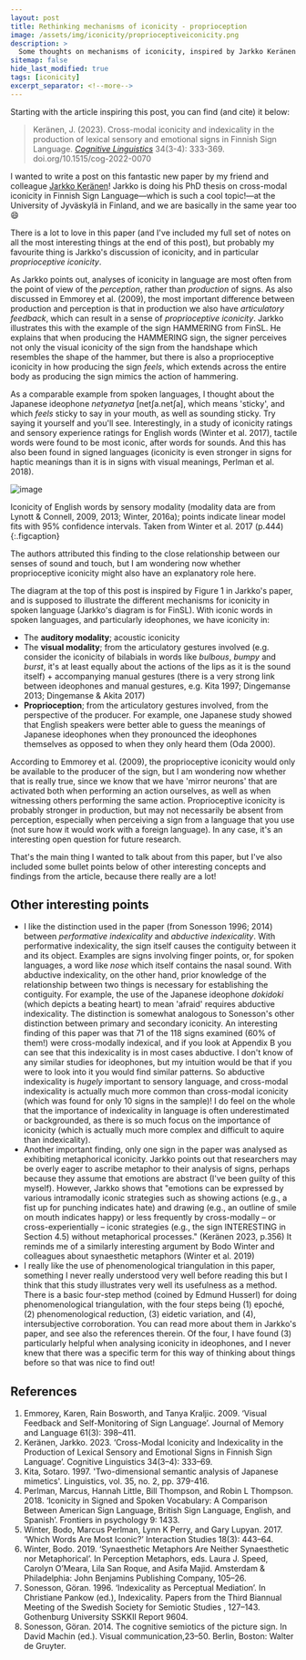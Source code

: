 ```yaml
---
layout: post
title: Rethinking mechanisms of iconicity - proprioception
image: /assets/img/iconicity/proprioceptiveiconicity.png
description: >
  Some thoughts on mechanisms of iconicity, inspired by Jarkko Keränen's excellent recent article in Cognitive Linguistics!
sitemap: false
hide_last_modified: true
tags: [iconicity]
excerpt_separator: <!--more-->
---
```


Starting with the article inspiring this post, you can find (and cite) it below:

 > Keränen, J. (2023). Cross-modal iconicity and indexicality in the production of lexical sensory and emotional signs in Finnish Sign Language. [*Cognitive Linguistics*](https://doi.org/10.1515/cog-2022-0070) 34(3-4): 333-369. doi.org/10.1515/cog-2022-0070

<!--more-->

I wanted to write a post on this fantastic new paper by my friend and colleague [Jarkko Keränen](https://www.jyu.fi/en/people/jarkko-keranen)! Jarkko is doing his PhD thesis on cross-modal iconicity in Finnish Sign Language—which is such a cool topic!—at the University of Jyväskylä in Finland, and we are basically in the same year too 😄

There is a lot to love in this paper (and I've included my full set of notes on all the most interesting things at the end of this post), but probably my favourite thing is Jarkko's discussion of iconicity, and in particular *proprioceptive iconicity*. 

As Jarkko points out, analyses of iconicity in language are most often from the point of view of the *perception*, rather than *production* of signs. As also discussed in Emmorey et al. (2009), the most important difference between production and perception is that in production we also have *articulatory feedback*, which can result in a sense of *proprioceptive iconicity*. Jarkko illustrates this with the example of the sign HAMMERING from FinSL. He explains that when producing the HAMMERING sign, the signer perceives not only the visual iconicity of the sign from the handshape which resembles the shape of the hammer, but there is also a proprioceptive iconicity in how producing the sign _feels_, which extends across the entire body as producing the sign mimics the action of hammering. 

As a comparable example from spoken languages, I thought about the Japanese ideophone *netyanetya* [netʃa.netʃa], which means 'sticky', and which *feels* sticky to say in your mouth, as well as sounding sticky. Try saying it yourself and you'll see. Interestingly, in a study of iconicity ratings and sensory experience ratings for English words (Winter et al. 2017), tactile words were found to be most iconic, after words for sounds. And this has also been found in signed languages (iconicity is even stronger in signs for haptic meanings than it is in signs with visual meanings, Perlman et al. 2018).

![image](https://github.com/BonnieMcLean/bonniemclean.github.io/assets/66249141/be7fe617-accd-4805-b84a-3e0c7fc98c1b)

Iconicity of English words by sensory modality (modality data are from Lynott & Connell, 2009, 2013; Winter, 2016a); points indicate linear model fits with 95% confidence intervals. Taken from Winter et al. 2017 (p.444)  
{:.figcaption}

The authors attributed this finding to the close relationship between our senses of sound and touch, but I am wondering now whether proprioceptive iconicity might also have an explanatory role here. 

The diagram at the top of this post is inspired by Figure 1 in Jarkko's paper, and is supposed to illustrate the different mechanisms for iconicity in spoken language (Jarkko's diagram is for FinSL). With iconic words in spoken languages, and particularly ideophones, we have iconicity in:
* The **auditory modality**; acoustic iconicity
* The **visual modality**; from the articulatory gestures involved (e.g. consider the iconicity of bilabials in words like _bulbous_, _bumpy_ and _burst_, it's at least equally about the actions of the lips as it is the sound itself) + accompanying manual gestures (there is a very strong link between ideophones and manual gestures, e.g. Kita 1997; Dingemanse 2013; Dingemanse & Akita 2017)
* **Proprioception**; from the articulatory gestures involved, from the perspective of the producer. For example, one Japanese study showed that English speakers were better able to guess the meanings of Japanese ideophones when they pronounced the ideophones themselves as opposed to when they only heard them (Oda 2000).

According to Emmorey et al. (2009), the proprioceptive iconicity would only be available to the producer of the sign, but I am wondering now whether that is really true, since we know that we have 'mirror neurons' that are activated both when performing an action ourselves, as well as when witnessing others performing the same action. Proprioceptive iconicity is probably stronger in production, but may not necessarily be absent from perception, especially when perceiving a sign from a language that you use (not sure how it would work with a foreign language). In any case, it's an interesting open question for future research.

That's the main thing I wanted to talk about from this paper, but I've also included some bullet points below of other interesting concepts and findings from the article, because there really are a lot!

## Other interesting points

* I like the distinction used in the paper (from Sonesson 1996; 2014) between *performative indexicality* and *abductive indexicality*. With performative indexicality, the sign itself causes the contiguity between it and its object. Examples are signs involving finger points, or, for spoken languages, a word like *nose* which itself contains the nasal sound. With abductive indexicality, on the other hand, prior knowledge of the relationship between two things is necessary for establishing the contiguity. For example, the use of the Japanese ideophone *dokidoki* (which depicts a beating heart) to mean 'afraid' requires abductive indexicality. The distinction is somewhat analogous to Sonesson's other distinction between primary and secondary iconicity. An interesting finding of this paper was that 71 of the 118 signs examined (60% of them!) were cross-modally indexical, and if you look at Appendix B you can see that this indexicality is in most cases abductive. I don't know of any similar studies for ideophones, but my intuition would be that if you were to look into it you would find similar patterns. So abductive indexicality is _hugely_ important to sensory language, and cross-modal indexicality is actually much more common than cross-modal iconicity (which was found for only 10 signs in the sample)! I do feel on the whole that the importance of indexicality in language is often underestimated or backgrounded, as there is so much focus on the importance of iconicity (which is actually much more complex and difficult to aquire than indexicality).
* Another important finding, only one sign in the paper was analysed as exhibiting metaphorical iconicity. Jarkko points out that researchers may be overly eager to ascribe metaphor to their analysis of signs, perhaps because they assume that emotions are abstract (I've been guilty of this myself). However, Jarkko shows that "emotions can be expressed by various intramodally iconic strategies such as showing actions (e.g., a fist up for punching indicates hate) and drawing (e.g., an outline of smile on mouth indicates happy) or less frequently by cross-modally – or cross-experientially – iconic strategies (e.g., the sign INTERESTING in Section 4.5) without metaphorical processes." (Keränen 2023, p.356) It reminds me of a similarly interesting argument by Bodo Winter and colleagues about synaesthetic metaphors (Winter et al. 2019)
* I really like the use of phenomenological triangulation in this paper, something I never really understood very well before reading this but I think that this study illustrates very well its usefulness as a method. There is a basic four-step method (coined by Edmund Husserl) for doing phenomenological triangulation, with the four steps being (1) epoché, (2) phenomenological reduction, (3) eidetic variation, and (4), intersubjective corroboration. You can read more about them in Jarkko's paper, and see also the references therein. Of the four, I have found (3) particularly helpful when analysing iconicity in ideophones, and I never knew that there was a specific term for this way of thinking about things before so that was nice to find out!

## References

1. Emmorey, Karen, Rain Bosworth, and Tanya Kraljic. 2009. ‘Visual Feedback and Self-Monitoring of Sign Language’. Journal of Memory and Language 61(3): 398–411.
2. Keränen, Jarkko. 2023. ‘Cross-Modal Iconicity and Indexicality in the Production of Lexical Sensory and Emotional Signs in Finnish Sign Language’. Cognitive Linguistics 34(3–4): 333–69.
3. Kita, Sotaro. 1997. 'Two-dimensional semantic analysis of Japanese mimetics'. Linguistics, vol. 35, no. 2, pp. 379-416.
4. Perlman, Marcus, Hannah Little, Bill Thompson, and Robin L Thompson. 2018. ‘Iconicity in Signed and Spoken Vocabulary: A Comparison Between American Sign Language, British Sign Language, English, and Spanish’. Frontiers in psychology 9: 1433.
5. Winter, Bodo, Marcus Perlman, Lynn K Perry, and Gary Lupyan. 2017. ‘Which Words Are Most Iconic?’ Interaction Studies 18(3): 443–64.
6. Winter, Bodo. 2019. ‘Synaesthetic Metaphors Are Neither Synaesthetic nor Metaphorical’. In Perception Metaphors, eds. Laura J. Speed, Carolyn O’Meara, Lila San Roque, and Asifa Majid. Amsterdam & Philadelphia: John Benjamins Publishing Company, 105–26.
7. Sonesson, Göran. 1996. ‘Indexicality as Perceptual Mediation’. In Christiane Pankow (ed.), Indexicality. Papers from the Third Biannual Meeting of the Swedish Society for Semiotic Studies , 127–143. Gothenburg University SSKKII Report 9604.
8. Sonesson, Göran. 2014. The cognitive semiotics of the picture sign. In David Machin (ed.). Visual communication,23–50. Berlin, Boston: Walter de Gruyter.


